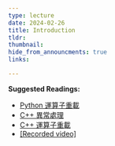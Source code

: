 ```yaml
---
type: lecture
date: 2024-02-26
title: Introduction
tldr: 
thumbnail: 
hide_from_announcments: true
links: 

---
```

**Suggested Readings:**
- [Python 運算子重載](https://realpython.com/python-magic-methods/)
- [C++ 異常處理](https://yhtechnote.com/exception/)
- [C++ 運算子重載](https://en.cppreference.com/w/cpp/language/operators)
- [[Recorded video]](https://www.youtube.com/playlist?list=PLHNZtBNWQ-850KAdCaPH3yh-L8FZpMi57)


